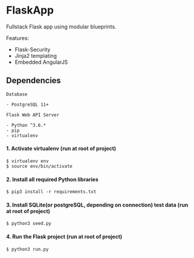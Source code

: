 # FlaskApp
Fullstack Flask app using modular blueprints.

Features:

- Flask-Security
- Jinja2 templating
- Embedded AngularJS

## Dependencies

    Database

    - PostgreSQL 11+

    Flask Web API Server

	- Python ^3.6.*
	- pip
	- virtualenv

#### 1. Activate virtualenv (run at root of project)

	$ virtualenv env
	$ source env/bin/activate

#### 2. Install all required Python libraries

	$ pip3 install -r requirements.txt

#### 3. Install SQLite(or postgreSQL, depending on connection) test data (run at root of project)

    $ python3 seed.py

#### 4. Run the Flask project (run at root of project)

    $ python3 run.py
